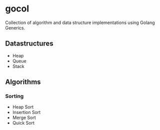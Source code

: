 # gocol

Collection of algorithm and data structure implementations using Golang Generics.

## Datastructures

- Heap
- Queue
- Stack

## Algorithms

### Sorting

- Heap Sort
- Insertion Sort
- Merge Sort
- Quick Sort